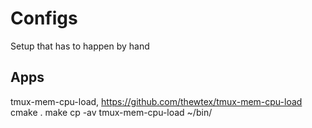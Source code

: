 # Configs

Setup that has to happen by hand

## Apps
tmux-mem-cpu-load, https://github.com/thewtex/tmux-mem-cpu-load
  cmake .
  make
  cp -av tmux-mem-cpu-load ~/bin/
